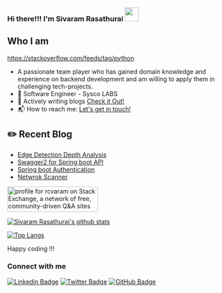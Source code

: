 
### Hi there!!! I'm Sivaram Rasathurai <img src="https://github.com/blackcater/blackcater/raw/master/images/Hi.gif" height="32" />

## Who I am

https://stackoverflow.com/feeds/tag/python

- A passionate team player who has gained domain knowledge and experience on backend development and am willing to apply them in challenging tech-projects.
- 🎤 Software Engineer - Sysco LABS
- 💬 Actively writing blogs [Check it Out!](https://medium.com/@rcvaram)
- 📬 How to reach me: <a href="mailto:cvaram96@gmail.com">Let's get in touch!</a>



## ✏️ Recent Blog

- <a href='https://codeburst.io/edge-detection-depth-analysis-669d5adcbae6' target='_blank'>Edge Detection Depth Analysis</a> 
- <a href='https://medium.com/%E0%AE%A4%E0%AE%B4%E0%AE%B2%E0%AE%BF/documenting-spring-boot-api-using-swagger2-14926e8e20a4' target='_blank'> Swagger2 for Spring boot API</a>
- <a href='https://medium.com/%E0%AE%A4%E0%AE%B4%E0%AE%B2%E0%AE%BF/what-how-in-spring-boot-authentication-52ecd1514b2c' target='_blank'>Spring boot Authentication</a>
- <a href='https://medium.com/analytics-vidhya/creating-own-network-scanner-using-python-f11a50a5ff77' target='_blank'>Netwrok Scanner</a> 


<a href="https://stackexchange.com/users/15591403/rcvaram"><img src="https://stackexchange.com/users/flair/15591403.png" width="208" height="58" alt="profile for rcvaram on Stack Exchange, a network of free, community-driven Q&amp;A sites" title="profile for rcvaram on Stack Exchange, a network of free, community-driven Q&amp;A sites" /></a>



 [![Sivaram Rasathurai's github stats](https://github-readme-stats.vercel.app/api?username=rcvaram&count_private=true&show_icons=true&theme=dracula)](https://github.com/rcvaram/github-readme-stats)
 
 
[![Top Langs](https://github-readme-stats.vercel.app/api/top-langs/?username=rcvaram&layout=compact&count_private=true&show_icons=true&theme=dracula)](https://github.com/rcvaram/github-readme-stats)


Happy coding !!!
### Connect with me
[![Linkedin Badge](https://img.shields.io/badge/-LinkedIn-blue?style=flat&logo=Linkedin&logoColor=white)](https://www.linkedin.com/in/sivaramrasathurai/)
[![Twitter Badge](https://img.shields.io/twitter/follow/rcvaram?style=social)](https://twitter.com/rcvaram)
[![GitHub Badge](https://img.shields.io/github/followers/rcvaram?label=Follow%20%40rcvaram&style=social)](https://github.com/rcvaram)


<!--- 
Profile Inspiration -
https://github.com/christina-ml/christina-ml/blob/main/README.md
https://dev.to/diogorodrigues/creating-amazing-github-profiles-readme-5h31

Make buttons - https://shields.io/
Custom Logos - https://simpleicons.org/
-->

